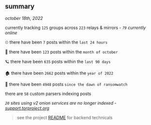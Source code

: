 
## summary
_october 18th, 2022_

currently tracking `125` groups across `223` relays & mirrors - _`79` currently online_

⏲ there have been `7` posts within the `last 24 hours`

🦈 there have been `123` posts within the `month of october`

🪐 there have been `635` posts within the `last 90 days`

🏚 there have been `2662` posts within the `year of 2022`

🦕 there have been `4948` posts `since the dawn of ransomwatch`

there are `58` custom parsers indexing posts

_`20` sites using v2 onion services are no longer indexed - [support.torproject.org](https://support.torproject.org/onionservices/v2-deprecation/)_

> see the project [README](https://github.com/joshhighet/ransomwatch#ransomwatch--) for backend technicals
